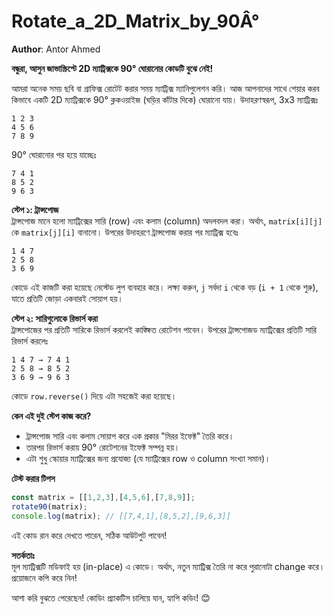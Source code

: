 # Rotate_a_2D_Matrix_by_90Â°

**Author**: Antor Ahmed



**বন্ধুরা, আসুন জাভাস্ক্রিপ্টে 2D ম্যাট্রিক্সকে 90° ঘোরানোর কোডটি বুঝে নেই!**  

আমরা অনেক সময় ছবি বা গ্রাফিক্স রোটেট করার সময় ম্যাট্রিক্স ম্যানিপুলেশন করি। আজ আপনাদের সাথে শেয়ার করব কিভাবে একটি 2D ম্যাট্রিক্সকে 90° ক্লকওয়াইজ (ঘড়ির কাঁটার দিকে) ঘোরানো যায়। উদাহরণস্বরূপ, 3x3 ম্যাট্রিক্সঃ  
```
1 2 3  
4 5 6  
7 8 9  
```  
90° ঘোরানোর পর হয়ে যাচ্ছেঃ  
```
7 4 1  
8 5 2  
9 6 3  
```  

**স্টেপ ১: ট্রান্সপোজ**  
ট্রান্সপোজ মানে হলো ম্যাট্রিক্সের সারি (row) এবং কলাম (column) অদলবদল করা। অর্থাৎ, `matrix[i][j]` কে `matrix[j][i]` বানানো। উপরের উদাহরণে ট্রান্সপোজ করার পর ম্যাট্রিক্স হবেঃ  
```
1 4 7  
2 5 8  
3 6 9  
```  
কোডে এই কাজটি করা হয়েছে নেস্টেড লুপ ব্যবহার করে। লক্ষ্য করুন, `j` সর্বদা `i` থেকে বড় (`i + 1` থেকে শুরু), যাতে প্রতিটি জোড়া একবারই সোয়াপ হয়।  

**স্টেপ ২: সারিগুলোকে রিভার্স করা**  
ট্রান্সপোজের পর প্রতিটি সারিকে রিভার্স করলেই কাঙ্ক্ষিত রোটেশন পাবেন। উপরের ট্রান্সপোজড ম্যাট্রিক্সের প্রতিটি সারি রিভার্স করলেঃ  
```
1 4 7 → 7 4 1  
2 5 8 → 8 5 2  
3 6 9 → 9 6 3  
```  
কোডে `row.reverse()` দিয়ে এটা সহজেই করা হয়েছে।  

**কেন এই দুই স্টেপ কাজ করে?**  
- ট্রান্সপোজ সারি এবং কলাম সোয়াপ করে এক প্রকার "মিরর ইফেক্ট" তৈরি করে।  
- তারপর রিভার্স করায় 90° রোটেশনের ইফেক্ট সম্পন্ন হয়।  
- এটা শুধু স্কোয়ার ম্যাট্রিক্সের জন্য প্রযোজ্য (যে ম্যাট্রিক্সের row ও column সংখ্যা সমান)।  

**টেস্ট করার টিপস**  
```javascript
const matrix = [[1,2,3],[4,5,6],[7,8,9]];
rotate90(matrix);
console.log(matrix); // [[7,4,1],[8,5,2],[9,6,3]]
```  
এই কোড রান করে দেখতে পারেন, সঠিক আউটপুট পাবেন!  

**সতর্কতাঃ**  
মূল ম্যাট্রিক্সটি মডিফাই হয় (in-place) এ কোডে। অর্থাৎ, নতুন ম্যাট্রিক্স তৈরি না করে পুরানোটা change করে। প্রয়োজনে কপি করে নিন!  

আশা করি বুঝতে পেরেছেন! কোডিং প্র্যাকটিস চালিয়ে যান, হ্যাপি কডিং! 😊